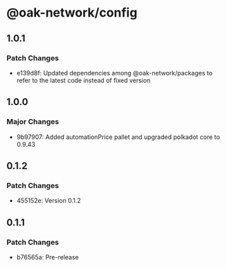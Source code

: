 # @oak-network/config

## 1.0.1

### Patch Changes

- e139d8f: Updated dependencies among @oak-network/packages to refer to the latest code instead of fixed version

## 1.0.0

### Major Changes

- 9b97907: Added automationPrice pallet and upgraded polkadot core to 0.9.43

## 0.1.2

### Patch Changes

- 455152e: Version 0.1.2

## 0.1.1

### Patch Changes

- b76565a: Pre-release
